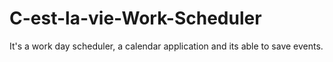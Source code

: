 # C-est-la-vie-Work-Scheduler
It's a work day scheduler, a calendar application and its able to save events.
